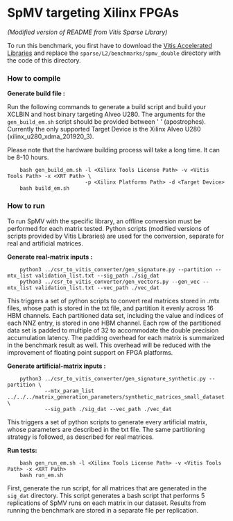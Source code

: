 SpMV targeting Xilinx FPGAs
=========

_(Modified version of README from Vitis Sparse Library)_

To run this benchmark, you first have to download the [Vitis Accelerated Libraries](https://github.com/Xilinx/Vitis_Libraries/) and replace the `sparse/L2/benchmarks/spmv_double` directory with the code of this directory. 

### How to compile
**Generate build file :**

Run the following commands to generate a build script and build your XCLBIN and host binary targeting Alveo U280. 
The arguments for the ```gen_build_em.sh``` script should be provided between ' ' (apostrophes). Currently the only supported Target Device is the Xilinx Alveo U280 (xilinx_u280_xdma_201920_3).

Please note that the hardware building process will take a long time. It can be 8-10 hours. 

```
    bash gen_build_em.sh -l <Xilinx Tools License Path> -v <Vitis Tools Path> -x <XRT Path> \
                         -p <Xilinx Platforms Path> -d <Target Device>
    bash build_em.sh
```

### How to run

To run SpMV with the specific library, an offline conversion must be performed for each matrix tested. Python scripts (modified versions of scripts provided by Vitis Libraries) are used for the conversion, separate for real and artificial matrices.

**Generate real-matrix inputs :**

```
    python3 ../csr_to_vitis_converter/gen_signature.py --partition --mtx_list validation_list.txt --sig_path ./sig_dat
    python3 ../csr_to_vitis_converter/gen_vectors.py --gen_vec --mtx_list validation_list.txt --vec_path ./vec_dat
```
This triggers a set of python scripts to convert real matrices stored in .mtx files, whose path is stored in the txt file, and partition it evenly across 16 HBM channels. Each partitioned data set, including the value and indices of each NNZ entry, is stored in one HBM channel. Each row of the partitioned data set is padded to multiple of 32 to accommodate the double precision accumulation latency. The padding overhead for each matrix is summarized in the benchmark result as well. This overhead will be reduced with the improvement of floating point support on FPGA platforms.

**Generate artificial-matrix inputs :**

```
    python3 ../csr_to_vitis_converter/gen_signature_synthetic.py --partition \
            --mtx_param_list ../../../matrix_generation_parameters/synthetic_matrices_small_dataset.txt \
            --sig_path ./sig_dat --vec_path ./vec_dat
```
This triggers a set of python scripts to generate every artificial matrix, whose parameters are described in the txt file. The same partitioning strategy is followed, as described for real matrices.
<!-- , and partition it evenly across 16 HBM channels. Each partitioned data set, including the value and indices of each NNZ entry, is stored in one HBM channel. Each row of the partitioned data set is padded to multiple of 32 to accommodate the double precision accumulation latency. The padding overhead for each matrix is summarized in the benchmark result as well. This overhead will be reduced with the improvement of floating point support on FPGA platforms. -->

**Run tests:**

```
    bash gen_run_em.sh -l <Xilinx Tools License Path> -v <Vitis Tools Path> -x <XRT Path>
    bash run_em.sh 
```
First, generate the run script, for all matrices that are generated in the `sig_dat` directory. This script generates a bash script that performs 5 replications of SpMV runs on each matrix in our dataset. Results from running the benchmark are stored in a separate file per replication.
